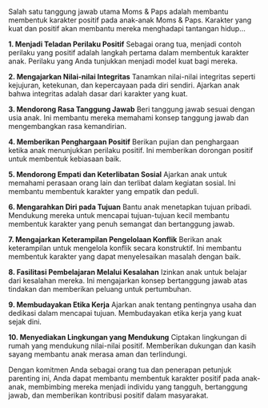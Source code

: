 Salah satu tanggung jawab utama Moms & Paps adalah membantu membentuk karakter positif pada anak-anak Moms & Paps. Karakter yang kuat dan positif akan membantu mereka menghadapi tantangan hidup...

**1. Menjadi Teladan Perilaku Positif**
Sebagai orang tua, menjadi contoh perilaku yang positif adalah langkah pertama dalam membentuk karakter anak. Perilaku yang Anda tunjukkan menjadi model kuat bagi mereka.

**2. Mengajarkan Nilai-nilai Integritas**
Tanamkan nilai-nilai integritas seperti kejujuran, ketekunan, dan kepercayaan pada diri sendiri. Ajarkan anak bahwa integritas adalah dasar dari karakter yang kuat.

**3. Mendorong Rasa Tanggung Jawab**
Beri tanggung jawab sesuai dengan usia anak. Ini membantu mereka memahami konsep tanggung jawab dan mengembangkan rasa kemandirian.

**4. Memberikan Penghargaan Positif**
Berikan pujian dan penghargaan ketika anak menunjukkan perilaku positif. Ini memberikan dorongan positif untuk membentuk kebiasaan baik.

**5. Mendorong Empati dan Keterlibatan Sosial**
Ajarkan anak untuk memahami perasaan orang lain dan terlibat dalam kegiatan sosial. Ini membantu membentuk karakter yang empatik dan peduli.

**6. Mengarahkan Diri pada Tujuan**
Bantu anak menetapkan tujuan pribadi. Mendukung mereka untuk mencapai tujuan-tujuan kecil membantu membentuk karakter yang penuh semangat dan bertanggung jawab.

**7. Mengajarkan Keterampilan Pengelolaan Konflik**
Berikan anak keterampilan untuk mengelola konflik secara konstruktif. Ini membantu membentuk karakter yang dapat menyelesaikan masalah dengan baik.

**8. Fasilitasi Pembelajaran Melalui Kesalahan**
Izinkan anak untuk belajar dari kesalahan mereka. Ini mengajarkan konsep bertanggung jawab atas tindakan dan memberikan peluang untuk pertumbuhan.

**9. Membudayakan Etika Kerja**
Ajarkan anak tentang pentingnya usaha dan dedikasi dalam mencapai tujuan. Membudayakan etika kerja yang kuat sejak dini.

**10. Menyediakan Lingkungan yang Mendukung**
Ciptakan lingkungan di rumah yang mendukung nilai-nilai positif. Memberikan dukungan dan kasih sayang membantu anak merasa aman dan terlindungi.

Dengan komitmen Anda sebagai orang tua dan penerapan petunjuk parenting ini, Anda dapat membantu membentuk karakter positif pada anak-anak, membimbing mereka menjadi individu yang tangguh, bertanggung jawab, dan memberikan kontribusi positif dalam masyarakat.
